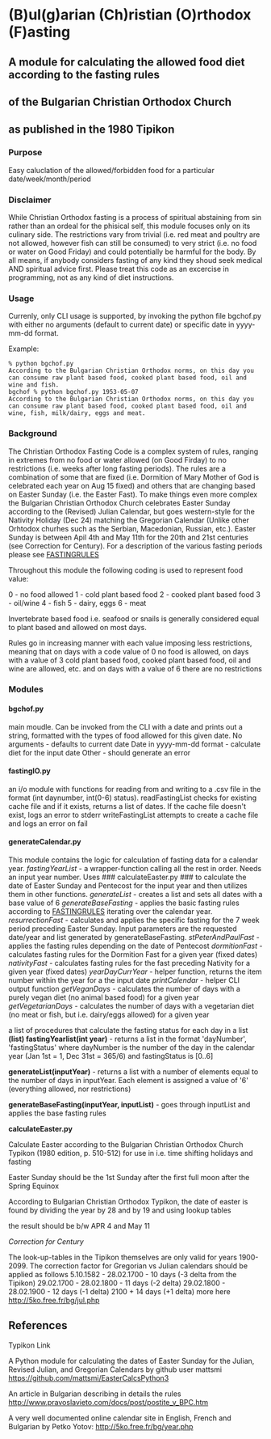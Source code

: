 # (B)ul(g)arian (Ch)ristian (O)rthodox (F)asting #

## A module for calculating the allowed food diet according to the fasting rules ##
## of the Bulgarian Christian Orthodox Church ##
## as published in the 1980 Tipikon ##

### Purpose ###
Easy caluclation of the allowed/forbidden food for a particular date/week/month/period


### Disclaimer ###
While Christian Orthodox fasting is a process of spiritual abstaining from sin rather than an ordeal for the phisical self, this module focuses only on its culinary side. The restrictions vary from trivial (i.e. red meat and poultry are not allowed, however fish can still be consumed) to very strict (i.e. no food or water on Good Friday) and could potentially be harmful for the body. By all means, if anybody considers fasting of any kind they shoud seek medical AND spiritual advice first.
Please treat this code as an excercise in programming, not as any kind of diet instructions.

### Usage ###
Currenly, only CLI usage is supported, by invoking the python file bgchof.py with either no arguments (default to current date) or specific date in yyyy-mm-dd format.

Example:
```
% python bgchof.py               
According to the Bulgarian Christian Orthodox norms, on this day you can consume raw plant based food, cooked plant based food, oil and wine and fish.
bgchof % python bgchof.py 1953-05-07
According to the Bulgarian Christian Orthodox norms, on this day you can consume raw plant based food, cooked plant based food, oil and wine, fish, milk/dairy, eggs and meat.

```


### Background ###
The Christian Orthodox Fasting Code is a complex system of rules, ranging in extremes from no food or water allowed (on Good Firday) to no restrictions (i.e. weeks after long fasting periods).
The rules are a combination of some that are fixed (i.e. Dormition of Mary Mother of God is celebrated each year on Aug 15 fixed) and others that are changing based on Easter Sunday (i.e. the Easter Fast).
To make things even more complex the Bulgarian Christian Orthodox Church celebrates Easter Sunday according to the (Revised) Julian Calendar, but goes western-style for the Nativity Holiday (Dec 24) matching the Gregorian Calendar (Unlike other Orhtodox churhes such as the  Serbian, Macedonian, Russian, etc.).
Easter Sunday is between Apil 4th and May 11th for the 20th and 21st centuries (see Correction for Century).
For a description of the various fasting periods please see [FASTINGRULES](docs/FASTINGRULES.md)



Throughout this module the following coding is used to represent food value:

0 - no food allowed
1 - cold plant based food
2 - cooked plant based food
3 - oil/wine
4 - fish
5 - dairy, eggs
6 - meat

Invertebrate based food i.e. seafood or snails is generally considered equal to plant based and allowed on most days.

Rules go in increasing manner with each value imposing less restrictions, meaning that on days with a code value of 0 no food is allowed, on days with a value of 3 cold plant based food, cooked plant based food, oil and wine are allowed, etc. and on days with a value of 6 there are no restrictions

### Modules ###

#### bgchof.py ####

main moudle. Can be invoked from the CLI with a date and prints out a string, formatted with the types of food allowed for this given date.
No arguments - defaults to current date
Date in yyyy-mm-dd format - calculate diet for the input date
Other - should generate an error

#### fastingIO.py ####

an i/o module with functions for reading from and writing to a .csv file in the format (int daynumber, int(0-6) status).
readFastingList checks for existing cache file and if it exists, returns a list of dates. If the cache file doesn't exist, logs an error to stderr
writeFastingList attempts to create a cache file and logs an error on fail

#### generateCalendar.py ####

This module contains the logic for calculation of fasting data for a calendar year.
*fastingYearList* - a wrapper-function calling all the rest in order. Needs an input year number. Uses ### calculateEaster.py ### to calculate the date of Easter Sunday and Pentecost for the input year and then utilizes them in other functions.
*generateList* - creates a list and sets all dates with a base value of 6
*generateBaseFasting* - applies the basic fasting rules according to [FASTINGRULES](docs/FASTINGRULES.md) iterating over the calendar year.
*resurrectionFast* - calculates and applies the specific fasting for the 7 week period preceding Easter Sunday. Input parameters are the requested date/year and list generated by generateBaseFasting. 
*stPeterAndPaulFast* - applies the fasting rules depending on the date of Pentecost
*dormitionFast* - calculates fasting rules for the Dormition Fast for a given year (fixed dates)
*nativityFast* - calculates fasting rules for the fast preceding Nativity for a given year (fixed dates)
*yearDayCurrYear* - helper function, returns the item number within the year for a the input date
*printCalendar* - helper CLI output function
*getVeganDays* - calculates the number of days with a purely vegan diet (no animal based food) for a given year
*getVegetarianDays* - calculates the number of days with a vegetarian diet (no meat or fish, but i.e. dairy/eggs allowed) for a given year


a list of procedures that calculate the fasting status for each day in a list 
**(list) fastingYearlist(int year)** - returns a list in the format 'dayNumber', 'fastingStatus' where dayNumber is the number of the day in the calendar year (Jan 1st = 1, Dec 31st = 365/6) and fastingStatus is [0..6]

**generateList(inputYear)** - returns a list with a number of elements equal to the number of days in inputYear. Each element is assigned a value of '6' (everything allowed, nor restrictions)

**generateBaseFasting(inputYear, inputList)** - goes through inputList and applies the base fasting rules



**calculateEaster.py**

Calculate Easter according to the Bulgarian Christian Orthodox Church Typikon (1980 edition, p. 510-512)
for use in i.e. time shifting holidays and fasting

Easter Sunday should be the 1st Sunday after the first full moon after the Spring Equinox

According to Bulgarian Christian Orthodox Typikon,
the date of easter is found by dividing the year by 28 and by 19 and using lookup tables

the result should be b/w APR 4 and May 11

*Correction for Century*

The look-up-tables in the Tipikon themselves are only valid for years 1900-2099.
The correction factor for Gregorian vs Julian calendars should be applied as follows
5.10.1582 - 28.02.1700 - 10 days (-3 delta from the Tipikon)
29.02.1700 - 28.02.1800 - 11 days (-2 delta)
29.02.1800 - 28.02.1900 - 12 days (-1 delta)
2100 +   14 days (+1 delta)
more here http://5ko.free.fr/bg/jul.php



## References ##

Typikon Link

A Python module for calculating the dates of Easter Sunday for the Julian, Revised Julian, and Gregorian Calendars by github user mattsmi https://github.com/mattsmi/EasterCalcsPython3

An article in Bulgarian describing in details the rules http://www.pravoslavieto.com/docs/post/postite_v_BPC.htm

A very well documented online calendar site in English, French and Bulgarian by Petko Yotov: http://5ko.free.fr/bg/year.php

